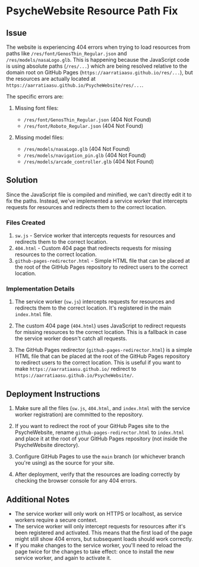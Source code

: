 # PsycheWebsite Resource Path Fix

## Issue

The website is experiencing 404 errors when trying to load resources from paths like `/res/font/GenosThin_Regular.json` and `/res/models/nasaLogo.glb`. This is happening because the JavaScript code is using absolute paths (`/res/...`) which are being resolved relative to the domain root on GitHub Pages (`https://aarratiaasu.github.io/res/...`), but the resources are actually located at `https://aarratiaasu.github.io/PsycheWebsite/res/...`.

The specific errors are:

1. Missing font files:
   - `/res/font/GenosThin_Regular.json` (404 Not Found)
   - `/res/font/Roboto_Regular.json` (404 Not Found)

2. Missing model files:
   - `/res/models/nasaLogo.glb` (404 Not Found)
   - `/res/models/navigation_pin.glb` (404 Not Found)
   - `/res/models/arcade_controller.glb` (404 Not Found)

## Solution

Since the JavaScript file is compiled and minified, we can't directly edit it to fix the paths. Instead, we've implemented a service worker that intercepts requests for resources and redirects them to the correct location.

### Files Created

1. `sw.js` - Service worker that intercepts requests for resources and redirects them to the correct location.
2. `404.html` - Custom 404 page that redirects requests for missing resources to the correct location.
3. `github-pages-redirector.html` - Simple HTML file that can be placed at the root of the GitHub Pages repository to redirect users to the correct location.

### Implementation Details

1. The service worker (`sw.js`) intercepts requests for resources and redirects them to the correct location. It's registered in the main `index.html` file.

2. The custom 404 page (`404.html`) uses JavaScript to redirect requests for missing resources to the correct location. This is a fallback in case the service worker doesn't catch all requests.

3. The GitHub Pages redirector (`github-pages-redirector.html`) is a simple HTML file that can be placed at the root of the GitHub Pages repository to redirect users to the correct location. This is useful if you want to make `https://aarratiaasu.github.io/` redirect to `https://aarratiaasu.github.io/PsycheWebsite/`.

## Deployment Instructions

1. Make sure all the files (`sw.js`, `404.html`, and `index.html` with the service worker registration) are committed to the repository.

2. If you want to redirect the root of your GitHub Pages site to the PsycheWebsite, rename `github-pages-redirector.html` to `index.html` and place it at the root of your GitHub Pages repository (not inside the PsycheWebsite directory).

3. Configure GitHub Pages to use the `main` branch (or whichever branch you're using) as the source for your site.

4. After deployment, verify that the resources are loading correctly by checking the browser console for any 404 errors.

## Additional Notes

- The service worker will only work on HTTPS or localhost, as service workers require a secure context.
- The service worker will only intercept requests for resources after it's been registered and activated. This means that the first load of the page might still show 404 errors, but subsequent loads should work correctly.
- If you make changes to the service worker, you'll need to reload the page twice for the changes to take effect: once to install the new service worker, and again to activate it.
